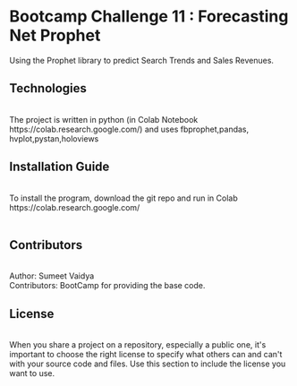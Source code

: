# Bootcamp Challenge 11 : Forecasting Net Prophet
Using the Prophet library to predict Search Trends and Sales Revenues.

## Technologies 
<br/>
The project is written in python (in Colab Notebook https://colab.research.google.com/) and uses fbprophet,pandas, hvplot,pystan,holoviews
<br/>


## Installation Guide  
<br/>
To install the program, download the git repo and run in Colab https://colab.research.google.com/
<br/>

<br/>


## Contributors 
<br/>
Author: Sumeet Vaidya
<br/>
Contributors: BootCamp for providing the base code.
<br/>


## License 
<br/>
When you share a project on a repository, especially a public one, it's important to choose the right license to specify what others can and can't with your source code and files. Use this section to include the license you want to use.

